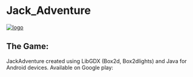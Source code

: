 # Jack_Adventure



 <article class="markdown-body entry-content" itemprop="mainContentOfPage"><p><a 
 href="https://play.google.com/store/apps/details?id=com.lukaszneumann.jackadventure.android"
 target="_blank"><img src="http://wrzucaj.net/images/2015/01/28/Launch_1buVpa.png" alt="logo" data-canonical-src="http://wrzucaj.net/images/2015/01/28/Launch_1.png" style="max-width:100%;"></a></p>
 
 
# The Game:

JackAdventure created using LibGDX (Box2d, Box2dlights) and Java for Android devices. Available on Google play:
